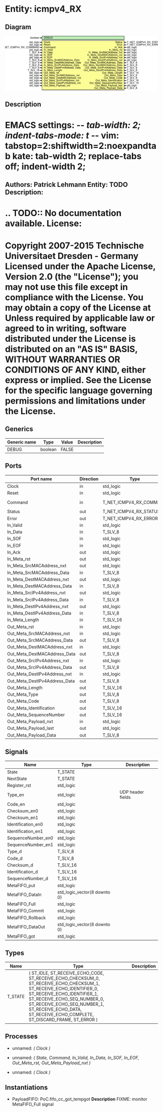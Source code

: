 # Entity: icmpv4_RX
## Diagram
![Diagram](icmpv4_RX.svg "Diagram")
## Description
EMACS settings: -*-  tab-width: 2; indent-tabs-mode: t -*-
vim: tabstop=2:shiftwidth=2:noexpandtab
kate: tab-width 2; replace-tabs off; indent-width 2;
=============================================================================
Authors:				 	Patrick Lehmann
Entity:				 	TODO
Description:
-------------------------------------
.. TODO:: No documentation available.
License:
=============================================================================
Copyright 2007-2015 Technische Universitaet Dresden - Germany
Licensed under the Apache License, Version 2.0 (the "License");
you may not use this file except in compliance with the License.
You may obtain a copy of the License at
Unless required by applicable law or agreed to in writing, software
distributed under the License is distributed on an "AS IS" BASIS,
WITHOUT WARRANTIES OR CONDITIONS OF ANY KIND, either express or implied.
See the License for the specific language governing permissions and
limitations under the License.
=============================================================================
## Generics
| Generic name | Type    | Value | Description |
| ------------ | ------- | ----- | ----------- |
| DEBUG        | boolean | FALSE |             |
## Ports
| Port name                     | Direction | Type                    | Description   |
| ----------------------------- | --------- | ----------------------- | ------------- |
| Clock                         | in        | std_logic               |               |
| Reset                         | in        | std_logic               |               |
| Command                       | in        | T_NET_ICMPV4_RX_COMMAND | CSE interface |
| Status                        | out       | T_NET_ICMPV4_RX_STATUS  |               |
| Error                         | out       | T_NET_ICMPV4_RX_ERROR   |               |
| In_Valid                      | in        | std_logic               | IN port       |
| In_Data                       | in        | T_SLV_8                 |               |
| In_SOF                        | in        | std_logic               |               |
| In_EOF                        | in        | std_logic               |               |
| In_Ack                        | out       | std_logic               |               |
| In_Meta_rst                   | out       | std_logic               |               |
| In_Meta_SrcMACAddress_nxt     | out       | std_logic               |               |
| In_Meta_SrcMACAddress_Data    | in        | T_SLV_8                 |               |
| In_Meta_DestMACAddress_nxt    | out       | std_logic               |               |
| In_Meta_DestMACAddress_Data   | in        | T_SLV_8                 |               |
| In_Meta_SrcIPv4Address_nxt    | out       | std_logic               |               |
| In_Meta_SrcIPv4Address_Data   | in        | T_SLV_8                 |               |
| In_Meta_DestIPv4Address_nxt   | out       | std_logic               |               |
| In_Meta_DestIPv4Address_Data  | in        | T_SLV_8                 |               |
| In_Meta_Length                | in        | T_SLV_16                |               |
| Out_Meta_rst                  | in        | std_logic               | OUT Port      |
| Out_Meta_SrcMACAddress_nxt    | in        | std_logic               |               |
| Out_Meta_SrcMACAddress_Data   | out       | T_SLV_8                 |               |
| Out_Meta_DestMACAddress_nxt   | in        | std_logic               |               |
| Out_Meta_DestMACAddress_Data  | out       | T_SLV_8                 |               |
| Out_Meta_SrcIPv4Address_nxt   | in        | std_logic               |               |
| Out_Meta_SrcIPv4Address_Data  | out       | T_SLV_8                 |               |
| Out_Meta_DestIPv4Address_nxt  | in        | std_logic               |               |
| Out_Meta_DestIPv4Address_Data | out       | T_SLV_8                 |               |
| Out_Meta_Length               | out       | T_SLV_16                |               |
| Out_Meta_Type                 | out       | T_SLV_8                 |               |
| Out_Meta_Code                 | out       | T_SLV_8                 |               |
| Out_Meta_Identification       | out       | T_SLV_16                |               |
| Out_Meta_SequenceNumber       | out       | T_SLV_16                |               |
| Out_Meta_Payload_nxt          | in        | std_logic               |               |
| Out_Meta_Payload_last         | out       | std_logic               |               |
| Out_Meta_Payload_Data         | out       | T_SLV_8                 |               |
## Signals
| Name               | Type                         | Description       |
| ------------------ | ---------------------------- | ----------------- |
| State              | T_STATE                      |                   |
| NextState          | T_STATE                      |                   |
| Register_rst       | std_logic                    |                   |
| Type_en            | std_logic                    | UDP header fields |
| Code_en            | std_logic                    |                   |
| Checksum_en0       | std_logic                    |                   |
| Checksum_en1       | std_logic                    |                   |
| Identification_en0 | std_logic                    |                   |
| Identification_en1 | std_logic                    |                   |
| SequenceNumber_en0 | std_logic                    |                   |
| SequenceNumber_en1 | std_logic                    |                   |
| Type_d             | T_SLV_8                      |                   |
| Code_d             | T_SLV_8                      |                   |
| Checksum_d         | T_SLV_16                     |                   |
| Identification_d   | T_SLV_16                     |                   |
| SequenceNumber_d   | T_SLV_16                     |                   |
| MetaFIFO_put       | std_logic                    |                   |
| MetaFIFO_DataIn    | std_logic_vector(8 downto 0) |                   |
| MetaFIFO_Full      | std_logic                    |                   |
| MetaFIFO_Commit    | std_logic                    |                   |
| MetaFIFO_Rollback  | std_logic                    |                   |
| MetaFIFO_DataOut   | std_logic_vector(8 downto 0) |                   |
| MetaFIFO_got       | std_logic                    |                   |
## Types
| Name    | Type                                                                                                                                                                                                                                                                                                                                    | Description |
| ------- | --------------------------------------------------------------------------------------------------------------------------------------------------------------------------------------------------------------------------------------------------------------------------------------------------------------------------------------- | ----------- |
| T_STATE | ( 		ST_IDLE, 			ST_RECEIVE_ECHO_CODE, 				ST_RECEIVE_ECHO_CHECKSUM_0, 				ST_RECEIVE_ECHO_CHECKSUM_1, 				ST_RECEIVE_ECHO_IDENTIFIER_0, 				ST_RECEIVE_ECHO_IDENTIFIER_1, 				ST_RECEIVE_ECHO_SEQ_NUMBER_0, 				ST_RECEIVE_ECHO_SEQ_NUMBER_1, 				ST_RECEIVE_ECHO_DATA, 				ST_RECEIVE_ECHO_COMPLETE, 		ST_DISCARD_FRAME, 		ST_ERROR 	) |             |
## Processes
- unnamed: _( Clock )_

- unnamed: _( State, Command, In_Valid, In_Data, In_SOF, In_EOF, Out_Meta_rst, Out_Meta_Payload_nxt )_

- unnamed: _( Clock )_

## Instantiations
- PayloadFIFO: PoC.fifo_cc_got_tempgot
**Description**
FIXME: monitor MetaFIFO_Full signal

